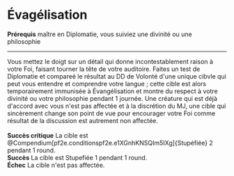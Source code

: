 # Évagélisation

<p><span><strong>Prérequis</strong> maître en Diplomatie, vous suiviez une divinité ou une philosophie<br></span></p>
<hr>
<p>Vous mettez le doigt sur un détail qui donne incontestablement raison à votre Foi, faisant tourner la tête de votre auditoire. Faites un test de Diplomatie et compareé le résultat au DD de Volonté d'une unique cibvle qui peut vous entendre et comprendre votre langue ; cette cible est alors temporairement immunisée à Évangélisation et montre du respect à votre divinité ou votre philosophie pendant 1 journée. Une créature qui est déjà d'accord avec vous n'est pas affectée et à la discrétion du MJ, une cible qui sincèrement change son point de vue pour encourager votre Foi comme résultat de la discussion est autrement non affectée.<br><br><strong>Succès critique</strong> La cible est @Compendium[pf2e.conditionspf2e.e1XGnhKNSQIm5IXg]{Stupéfiée} 2 pendant 1 round.<br><strong>Succès</strong> La cible est Stupefiée 1 pendant 1 round.<br><strong>Échec</strong> La cible n'est pas affectée.&nbsp;</p>
